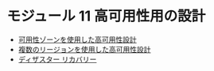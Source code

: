 # モジュール 11 高可用性用の設計

- [可用性ゾーンを使用した高可用性設計](mod11-01-availability-zones.md)
- [複数のリージョンを使用した高可用性設計](mod11-02-multi-regions.md)
- [ディザスター リカバリー](mod11-03-dr.md)
